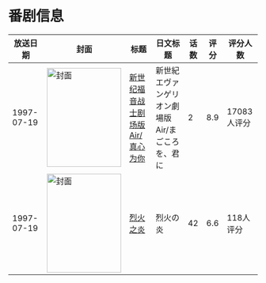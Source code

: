 # 番剧信息

|放送日期|封面|标题|日文标题|话数|评分|评分人数|
|---|---|---|---|---|---|---|
|1997-07-19|<img src="//lain.bgm.tv/pic/cover/c/fe/45/6049_zy52O.jpg" alt="封面" style="width:150px;height:200px;object-fit:cover;">|[新世纪福音战士剧场版 Air/真心为你](https://bangumi.tv/subject/6049)|新世紀エヴァンゲリオン劇場版 Air/まごころを、君に|2|8.9|17083人评分|
|1997-07-19|<img src="//lain.bgm.tv/pic/cover/c/69/2b/6501_5992Y.jpg" alt="封面" style="width:150px;height:200px;object-fit:cover;">|[烈火之炎](https://bangumi.tv/subject/6501)|烈火の炎|42|6.6|118人评分|
